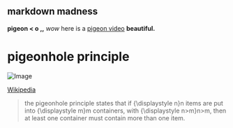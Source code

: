 ## markdown madness
**pigeon < o ,,**
*wow* here is a [pigeon video](https://www.youtube.com/watch?v=u8QaavobKa0)
**beautiful.**

# pigeonhole principle
![Image](https://upload.wikimedia.org/wikipedia/commons/5/5c/TooManyPigeons.jpg)

[Wikipedia](https://en.wikipedia.org/wiki/Pigeonhole_principle)
> the pigeonhole principle states that if {\displaystyle n}n items are put into {\displaystyle m}m containers, with {\displaystyle n>m}n>m, then at least one container must contain more than one item.

